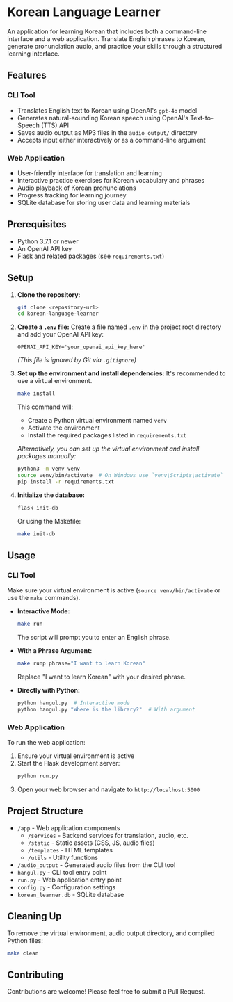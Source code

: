 # Korean Language Learner

An application for learning Korean that includes both a command-line interface and a web application. Translate English phrases to Korean, generate pronunciation audio, and practice your skills through a structured learning interface.

## Features

### CLI Tool

- Translates English text to Korean using OpenAI's `gpt-4o` model
- Generates natural-sounding Korean speech using OpenAI's Text-to-Speech (TTS) API
- Saves audio output as MP3 files in the `audio_output/` directory
- Accepts input either interactively or as a command-line argument

### Web Application

- User-friendly interface for translation and learning
- Interactive practice exercises for Korean vocabulary and phrases
- Audio playback of Korean pronunciations
- Progress tracking for learning journey
- SQLite database for storing user data and learning materials

## Prerequisites

- Python 3.7.1 or newer
- An OpenAI API key
- Flask and related packages (see `requirements.txt`)

## Setup

1. **Clone the repository:**

   ```bash
   git clone <repository-url>
   cd korean-language-learner
   ```

2. **Create a `.env` file:**
   Create a file named `.env` in the project root directory and add your OpenAI API key:

   ```
   OPENAI_API_KEY='your_openai_api_key_here'
   ```

   _(This file is ignored by Git via `.gitignore`)_

3. **Set up the environment and install dependencies:**
   It's recommended to use a virtual environment.

   ```bash
   make install
   ```

   This command will:

   - Create a Python virtual environment named `venv`
   - Activate the environment
   - Install the required packages listed in `requirements.txt`

   _Alternatively, you can set up the virtual environment and install packages manually:_

   ```bash
   python3 -m venv venv
   source venv/bin/activate  # On Windows use `venv\Scripts\activate`
   pip install -r requirements.txt
   ```

4. **Initialize the database:**
   ```bash
   flask init-db
   ```
   Or using the Makefile:
   ```bash
   make init-db
   ```

## Usage

### CLI Tool

Make sure your virtual environment is active (`source venv/bin/activate` or use the `make` commands).

- **Interactive Mode:**

  ```bash
  make run
  ```

  The script will prompt you to enter an English phrase.

- **With a Phrase Argument:**

  ```bash
  make runp phrase="I want to learn Korean"
  ```

  Replace "I want to learn Korean" with your desired phrase.

- **Directly with Python:**
  ```bash
  python hangul.py  # Interactive mode
  python hangul.py "Where is the library?"  # With argument
  ```

### Web Application

To run the web application:

1. Ensure your virtual environment is active
2. Start the Flask development server:
   ```bash
   python run.py
   ```
3. Open your web browser and navigate to `http://localhost:5000`

## Project Structure

- `/app` - Web application components
  - `/services` - Backend services for translation, audio, etc.
  - `/static` - Static assets (CSS, JS, audio files)
  - `/templates` - HTML templates
  - `/utils` - Utility functions
- `/audio_output` - Generated audio files from the CLI tool
- `hangul.py` - CLI tool entry point
- `run.py` - Web application entry point
- `config.py` - Configuration settings
- `korean_learner.db` - SQLite database

## Cleaning Up

To remove the virtual environment, audio output directory, and compiled Python files:

```bash
make clean
```

## Contributing

Contributions are welcome! Please feel free to submit a Pull Request.
